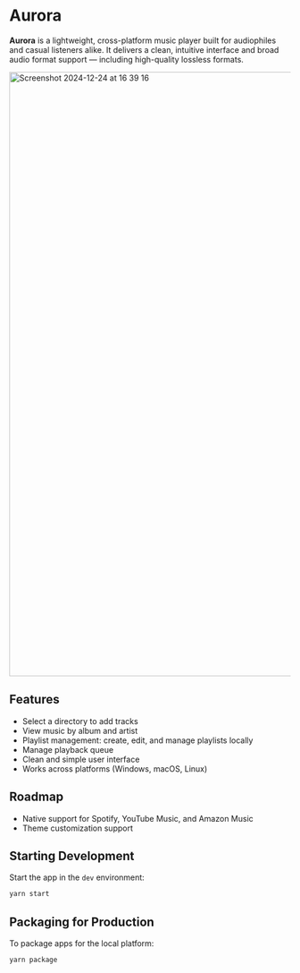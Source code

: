 # Aurora

**Aurora** is a lightweight, cross-platform music player built for audiophiles and casual listeners alike. It delivers a clean, intuitive interface and broad audio format support — including high-quality lossless formats.

<img width="1728" height="1080" alt="Screenshot 2024-12-24 at 16 39 16" src="https://github.com/user-attachments/assets/5877a9f3-a3a8-4995-9b35-77a5cf9e5bfd" />

## Features

- Select a directory to add tracks
- View music by album and artist
- Playlist management: create, edit, and manage playlists locally
- Manage playback queue
- Clean and simple user interface
- Works across platforms (Windows, macOS, Linux)

## Roadmap

- Native support for Spotify, YouTube Music, and Amazon Music
- Theme customization support

## Starting Development

Start the app in the `dev` environment:

```bash
yarn start
```

## Packaging for Production

To package apps for the local platform:

```bash
yarn package
```
